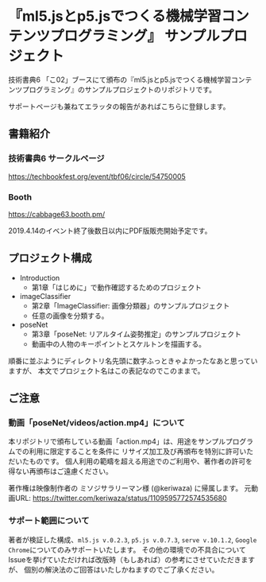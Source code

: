 # 『ml5.jsとp5.jsでつくる機械学習コンテンツプログラミング』 サンプルプロジェクト

技術書典6 「こ02」ブースにて頒布の『ml5.jsとp5.jsでつくる機械学習コンテンツプログラミング』のサンプルプロジェクトのリポジトリです。

サポートページも兼ねてエラッタの報告があればこちらに登録します。

## 書籍紹介

### 技術書典6 サークルページ

https://techbookfest.org/event/tbf06/circle/54750005

### Booth

https://cabbage63.booth.pm/

2019.4.14のイベント終了後数日以内にPDF版販売開始予定です。

## プロジェクト構成

- Introduction
    - 第1章「はじめに」で動作確認するためのプロジェクト
- imageClassifier
    - 第2章「ImageClassifier: 画像分類器」のサンプルプロジェクト
    - 任意の画像を分類する。
- poseNet
    - 第3章「poseNet: リアルタイム姿勢推定」のサンプルプロジェクト
    - 動画中の人物のキーポイントとスケルトンを描画する。

順番に並ぶようにディレクトリ名先頭に数字ふっときゃよかったなあと思っていますが、
本文でプロジェクト名はこの表記なのでこのままで。

## ご注意

### 動画「poseNet/videos/action.mp4」について
本リポジトリで頒布している動画「action.mp4」は、用途をサンプルプログラムでの利用に限定することを条件に
リサイズ加工及び再頒布を特別に許可いただいたものです。
個人利用の範疇を超える用途でのご利用や、著作者の許可を得ない再頒布はご遠慮ください。

著作権は映像制作者の ミソジサラリーマン様 (@keriwaza) に帰属します。
元動画URL: https://twitter.com/keriwaza/status/1109595772574535680

### サポート範囲について

著者が検証した構成、`ml5.js v.0.2.3`, `p5.js v.0.7.3`, `serve v.10.1.2`, `Google Chrome`についてのみサポートいたします。
その他の環境での不具合についてIssueを挙げていただければ改版時（もしあれば）の参考にさせていただきますが、
個別の解決法のご回答はいたしかねますのでご了承ください。
